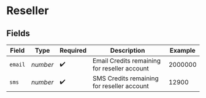 # Reseller


## Fields

| Field                                        | Type                                         | Required                                     | Description                                  | Example                                      |
| -------------------------------------------- | -------------------------------------------- | -------------------------------------------- | -------------------------------------------- | -------------------------------------------- |
| `email`                                      | *number*                                     | :heavy_check_mark:                           | Email Credits remaining for reseller account | 2000000                                      |
| `sms`                                        | *number*                                     | :heavy_check_mark:                           | SMS Credits remaining for reseller account   | 12900                                        |